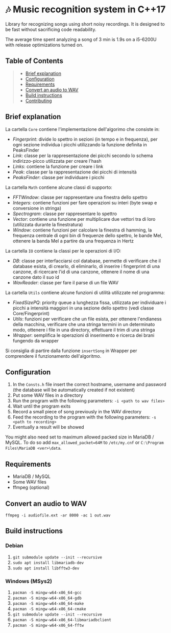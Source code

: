 # 🎶 Music recognition system in C++17

Library for recognizing songs using short noisy recordings. It is designed to be
fast without sacrificing code readability.

The average time spent analyzing a song of 3 min is 1.9s on a i5-6200U with
release optimizations turned on.

## Table of Contents

> * [Brief explanation](#explanation)
> * [Configuration](#configuration)
> * [Requirements](#requirements)
> * [Convert an audio to WAV](#convertWav)
> * [Build instructions](#build)
> * [Contributing](#contrib)

## Brief explanation

<a name="explanation"/>

La cartella `Core` contiene l'implementazione dell'algorimo che consiste in:

* *Fingerprint*: divide lo spettro in sezioni (in tempo e in frequenza), per ogni sezione individua i picchi utilizzando
  la funzione definita in PeaksFinder
* *Link*: classe per la rappresentazione dei picchi secondo lo schema indirizzo-picco utilizzata per creare l'hash
* *Links*: contiene la funzione per creare i link
* *Peak*: classe per la rappresentazione dei picchi di intensità
* *PeaksFinder*: classe per individuare i picchi

La cartella `Math` contiene alcune classi di supporto:

* *FFTWindow*: classe per rappresentare una finestra dello spettro
* *Integers*: contiene funzioni per fare operazioni su interi (byte swap e conversione in stringa)
* *Spectrogram*: classe per rappresentare lo spettro
* *Vector*: contiene una funzione per multiplicare due vettori tra di loro (utilizzata durante la finestratura)
* *Window*: contiene funzioni per calcolare la finestra di hamming, la frequenza centrale di ogni bin di frequenze dello
  spettro, le bande Mel, ottenere la banda Mel a partire da una frequenza in Hertz

La cartella `IO` contiene la classi per le operazioni di I/O:

* *DB*: classe per interfacciarsi col database, permette di verificare che il database esista, di crearlo, di
  eliminarlo, di inserire i fingerprint di una canzone, di ricercare l'id di una canzone, ottenere il nome di una
  canzone dato il suo id
* *WavReader*: classe per fare il parse di un file WAV

La cartella `Utils` contiene alcune funzioni di utilità utilizzate nel programma:

* *FixedSizePQ*: priority queue a lunghezza fissa, utilizzata per individuare i picchi a intensità maggiori in una
  sezione dello spettro (vedi classe Core/Fingerprint)
* *Utils*: funzioni per verificare che un file esista, per ottenere l'endianess della macchina, verificare che una
  stringa termini in un determinato modo, ottenere i file in una directory, effettuare il trim di una stringa
* *Wrapper*: semplifica le operazioni di inserimento e ricerca dei brani fungendo da wrapper

Si consiglia di partire dalla funzione `insertSong` in Wrapper per comprendere il funzionamento dell'algoritmo.

## Configuration

<a name="configuration"/>

1. In the `Consts.h` file insert the correct hostname, username and password
   (the database will be automatically created if not existent)
1. Put some WAV files in a directory
1. Run the program with the following parameters: `-i <path to wav files>`
1. Wait until the program exits
1. Record a small piece of song previously in the WAV directory
1. Feed the recording to the program with the following parameters:
   `-s <path to recording>`
1. Eventually a result will be showed

You might also need set to maximum allowed packed size in MariaDB / MySQL.
To do so add `max_allowed_packet=64M` to `/etc/my.cnf` or
`C:\Program Files\MariaDB <ver>\data`.

## Requirements

<a name="requirements"/>

* MariaDB / MySQL
* Some WAV files
* ffmpeg (optional)

## Convert an audio to WAV

<a name="convertWav"/>

`ffmpeg -i audiofile.ext -ar 8000 -ac 1 out.wav`

## Build instructions

<a name="build"/>

### Debian

1. `git submodule update --init --recursive`
1. `sudo apt install libmariadb-dev`
1. `sudo apt install libfftw3-dev`

### Windows (MSys2)

1. `pacman -S mingw-w64-x86_64-gcc`
1. `pacman -S mingw-w64-x86_64-gdb`
1. `pacman -S mingw-w64-x86_64-make`
1. `pacman -S mingw-w64-x86_64-cmake`
1. `git submodule update --init --recursive`
1. `pacman -S mingw-w64-x86_64-libmariadbclient`
1. `pacman -S mingw-w64-x86_64-fftw`
